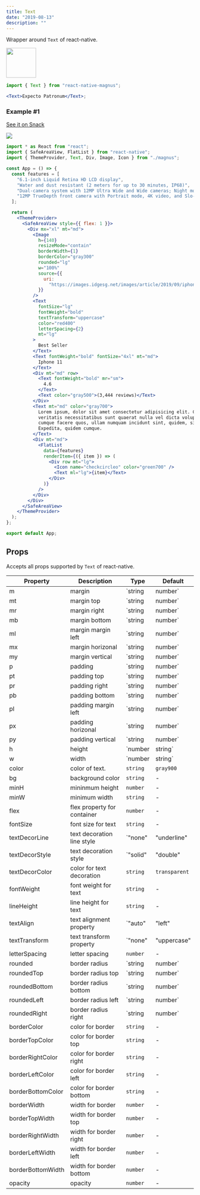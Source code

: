 ```yaml
---
title: Text
date: "2019-08-13"
description: ""
---
```


Wrapper around `Text` of react-native.

<img src="/images/docs/text/1.png"  style="height: 80px; width: auto;" />

```jsx
import { Text } from "react-native-magnus";

<Text>Expecto Patronum</Text>;
```

### Example #1

<a href="https://snack.expo.io/@pawankumar2901/magnus---text---example-1" target="_blank">See it on Snack</a>

<img src="/images/docs/text/5.png" style="max-width: 400px; height: auto;"   />

```jsx
import * as React from "react";
import { SafeAreaView, FlatList } from "react-native";
import { ThemeProvider, Text, Div, Image, Icon } from "./magnus";

const App = () => {
  const features = [
    "6.1-inch Liquid Retina HD LCD display",
    "Water and dust resistant (2 meters for up to 30 minutes, IP68)",
    "Dual-camera system with 12MP Ultra Wide and Wide cameras; Night mode, Portrait mode, and 4K video up to 60fps",
    "12MP TrueDepth front camera with Portrait mode, 4K video, and Slo-Mo",
  ];

  return (
    <ThemeProvider>
      <SafeAreaView style={{ flex: 1 }}>
        <Div mx="xl" mt="md">
          <Image
            h={140}
            resizeMode="contain"
            borderWidth={1}
            borderColor="gray300"
            rounded="lg"
            w="100%"
            source={{
              uri:
                "https://images.idgesg.net/images/article/2019/09/iphone-11-and-pros-100810657-large.jpg",
            }}
          />
          <Text
            fontSize="lg"
            fontWeight="bold"
            textTransform="uppercase"
            color="red400"
            letterSpacing={2}
            mt="lg"
          >
            Best Seller
          </Text>
          <Text fontWeight="bold" fontSize="4xl" mt="md">
            Iphone 11
          </Text>
          <Div mt="md" row>
            <Text fontWeight="bold" mr="sm">
              4.6
            </Text>
            <Text color="gray500">(3,444 reviews)</Text>
          </Div>
          <Text mt="md" color="gray700">
            Lorem ipsum, dolor sit amet consectetur adipisicing elit. Culpa
            veritatis necessitatibus sunt quaerat nulla vel dicta voluptate
            cumque facere quos, ullam numquam incidunt sint, quidem, sit quo.
            Expedita, quidem cumque.
          </Text>
          <Div mt="md">
            <FlatList
              data={features}
              renderItem={({ item }) => (
                <Div row mt="lg">
                  <Icon name="checkcircleo" color="green700" />
                  <Text ml="lg">{item}</Text>
                </Div>
              )}
            />
          </Div>
        </Div>
      </SafeAreaView>
    </ThemeProvider>
  );
};

export default App;
```

## Props

Accepts all props supported by `Text` of react-native.

| Property          | Description                 | Type                                                               | Default       |
| ----------------- | --------------------------- | ------------------------------------------------------------------ | ------------- |
| m                 | margin                      | `string | number`                                                  | -             |
| mt                | margin top                  | `string | number`                                                  | -             |
| mr                | margin right                | `string | number`                                                  | -             |
| mb                | margin bottom               | `string | number`                                                  | -             |
| ml                | margin margin left          | `string | number`                                                  | -             |
| mx                | margin horizonal            | `string | number`                                                  | -             |
| my                | margin vertical             | `string | number`                                                  | -             |
| p                 | padding                     | `string | number`                                                  | -             |
| pt                | padding top                 | `string | number`                                                  | -             |
| pr                | padding right               | `string | number`                                                  | -             |
| pb                | padding bottom              | `string | number`                                                  | -             |
| pl                | padding margin left         | `string | number`                                                  | -             |
| px                | padding horizonal           | `string | number`                                                  | -             |
| py                | padding vertical            | `string | number`                                                  | -             |
| h                 | height                      | `number | string`                                                  | -             |
| w                 | width                       | `number | string`                                                  | -             |
| color             | color of text.              | `string`                                                           | `gray900`     |
| bg                | background color            | `string`                                                           | -             |
| minH              | mininmum height             | `number`                                                           | -             |
| minW              | minimum width               | `string`                                                           | -             |
| flex              | flex property for container | `number`                                                           | -             |
| fontSize          | font size for text          | `string`                                                           | -             |
| textDecorLine     | text decoration line style  | `"none" | "underline" | "line-through" | "underline line-through"` | -             |
| textDecorStyle    | text decoration style       | `"solid" | "double" | "dotted" | "dashed"`                         | -             |
| textDecorColor    | color for text decoration   | `string`                                                           | `transparent` |
| fontWeight        | font weight for text        | `string`                                                           | -             |
| lineHeight        | line height for text        | `string`                                                           | -             |
| textAlign         | text alignment property     | `"auto" | "left" | "right" | "center" | "justify"`                 | `left`        |
| textTransform     | text transform property     | `"none" | "uppercase" | "lowercase" | "capitalize"`                | -             |
| letterSpacing     | letter spacing              | `number`                                                           | -             |
| rounded           | border radius               | `string | number`                                                  | `none`        |
| roundedTop        | border radius top           | `string | number`                                                  | `none`        |
| roundedBottom     | border radius bottom        | `string | number`                                                  | `none`        |
| roundedLeft       | border radius left          | `string | number`                                                  | `none`        |
| roundedRight      | border radius right         | `string | number`                                                  | `none`        |
| borderColor       | color for border            | `string`                                                           | -             |
| borderTopColor    | color for border top        | `string`                                                           | -             |
| borderRightColor  | color for border right      | `string`                                                           | -             |
| borderLeftColor   | color for border left       | `string`                                                           | -             |
| borderBottomColor | color for border bottom     | `string`                                                           | -             |
| borderWidth       | width for border            | `number`                                                           | -             |
| borderTopWidth    | width for border top        | `number`                                                           | -             |
| borderRightWidth  | width for border right      | `number`                                                           | -             |
| borderLeftWidth   | width for border left       | `number`                                                           | -             |
| borderBottomWidth | width for border bottom     | `number`                                                           | -             |
| opacity           | opacity                     | `number`                                                           | -             |
